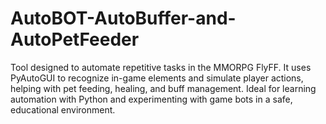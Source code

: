 # AutoBOT-AutoBuffer-and-AutoPetFeeder
Tool designed to automate repetitive tasks in the MMORPG FlyFF. It uses PyAutoGUI to recognize in-game elements and simulate player actions, helping with pet feeding, healing, and buff management. Ideal for learning automation with Python and experimenting with game bots in a safe, educational environment.
